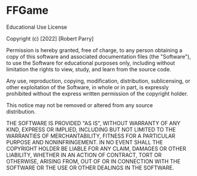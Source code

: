 # FFGame

Educational Use License

Copyright (c) [2022] [Robert Parry]

Permission is hereby granted, free of charge, to any person obtaining a copy of
this software and associated documentation files (the "Software"), to use the
Software for educational purposes only, including without limitation the rights
to view, study, and learn from the source code.

Any use, reproduction, copying, modification, distribution, sublicensing, or 
other exploitation of the Software, in whole or in part, is expressly prohibited 
without the express written permission of the copyright holder.

This notice may not be removed or altered from any source <br />
distribution.

THE SOFTWARE IS PROVIDED "AS IS", WITHOUT WARRANTY OF ANY KIND, EXPRESS OR IMPLIED,
INCLUDING BUT NOT LIMITED TO THE WARRANTIES OF MERCHANTABILITY, FITNESS FOR A 
PARTICULAR PURPOSE AND NONINFRINGEMENT. IN NO EVENT SHALL THE COPYRIGHT HOLDER BE
LIABLE FOR ANY CLAIM, DAMAGES OR OTHER LIABILITY, WHETHER IN AN ACTION OF CONTRACT,
TORT OR OTHERWISE, ARISING FROM, OUT OF OR IN CONNECTION WITH THE SOFTWARE OR THE 
USE OR OTHER DEALINGS IN THE SOFTWARE.
